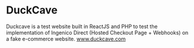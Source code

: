 # DuckCave
Duckcave is a test website built in ReactJS and PHP to test the implementation of Ingenico Direct (Hosted Checkout Page + Webhooks) on a fake e-commerce website. www.duckcave.com
